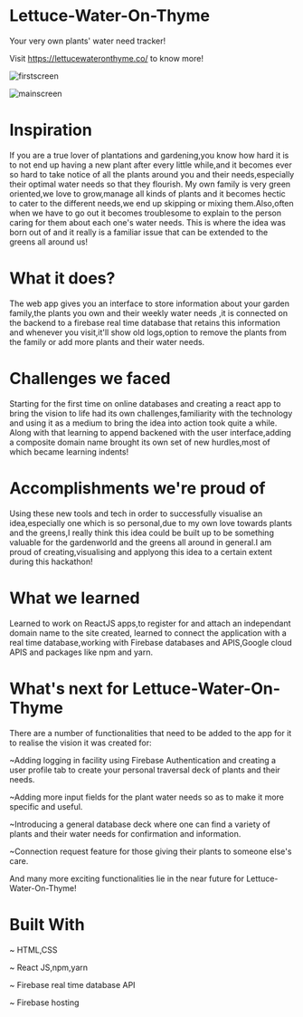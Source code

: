  # Lettuce-Water-On-Thyme # 

Your very own plants' water need tracker!

Visit https://lettucewateronthyme.co/ to know more!

![firstscreen](https://user-images.githubusercontent.com/69161722/122653936-c9a70380-d165-11eb-91fb-a11b2c579475.jpg)


![mainscreen](https://user-images.githubusercontent.com/69161722/122653943-d166a800-d165-11eb-9728-1a1a078add40.jpg)

# Inspiration #

If you are a true lover of plantations and gardening,you know how hard it is to not end up having a new plant after every little while,and it becomes ever so hard to take notice of all the plants around you and their needs,especially their optimal water needs so that they flourish. My own family is very green oriented,we love to grow,manage all kinds of plants and it becomes hectic to cater to the different needs,we end up skipping or mixing them.Also,often when we have to go out it becomes troublesome to explain to the person caring for them about each one's water needs. This is where the idea was born out of and it really is a familiar issue that can be extended to the greens all around us!

# What it does? #

The web app gives you an interface to store information about your garden family,the plants you own and their weekly water needs ,it is connected on the backend to a firebase real time database that retains this information and whenever you visit,it'll show old logs,option to remove the plants from the family or add more plants and their water needs.

# Challenges we faced #

Starting for the first time on online databases and creating a react app to bring the vision to life had its own challenges,familiarity with the technology and using it as a medium to bring the idea into action took quite a while. Along with that learning to append backened with the user interface,adding a composite domain name brought its own set of new hurdles,most of which became learning indents!

# Accomplishments we're proud of #

Using these new tools and tech in order to successfully visualise an idea,especially one which is so personal,due to my own love towards plants and the greens,I really think this idea could be built up to be something valuable for the gardenworld and the greens all around in general.I am proud of creating,visualising and applyong this idea to a certain extent during this hackathon!

# What we learned #

Learned to work on ReactJS apps,to register for and attach an independant domain name to the site created, learned to connect the application with a real time database,working with Firebase databases and APIS,Google cloud APIS and packages like npm and yarn.

# What's next for Lettuce-Water-On-Thyme #

There are a number of functionalities that need to be added to the app for it to realise the vision it was created for:

~Adding logging in facility using Firebase Authentication and creating a user profile tab to create your personal traversal deck of plants and their needs.

~Adding more input fields for the plant water needs so as to make it more specific and useful.

~Introducing a general database deck where one can find a variety of plants and their water needs for confirmation and information.

~Connection request feature for those giving their plants to someone else's care.

And many more exciting functionalities lie in the near future for Lettuce-Water-On-Thyme!

# Built With #
~ HTML,CSS

~ React JS,npm,yarn

~ Firebase real time database API

~ Firebase hosting


 
